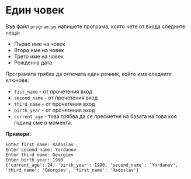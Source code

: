 # Един човек

Във файл `program.py` напишете програма, която чете от входа следните неща:

* Първо име на човек
* Второ име на човек
* Трето име на човек
* Рожденна дата

Програмата трябва да отпечата един речник, който има следните ключове:

* `fist_name` - от прочетения вход
* `second_name` - от прочетения вход
* `third_name` - от прочетения вход
* `birth_year` - от прочетения вход
* `current_age` - това трябва да се пресметне на базата на това коя година сме в момента.

**Примери:**

```
Enter first name: Radoslav
Enter second name: Yordanov
Enter third name: Georgiev
Enter birth year: 1990
{'current_age': 24, 'birth_year': 1990, 'second_name': 'Yordanov', 'third_name': 'Georgiev', 'first_name': 'Radoslav'}
```
